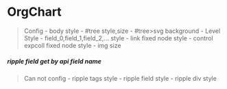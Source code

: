# OrgChart

> Config
    - body style
    - #tree style,size
    - #tree>svg background
    - Level Style
    - field_0,field_1,field_2,... style
    - link fixed node style
    - control expcoll fixed node style
    - img size

##### **ripple field get by api field name**


> Can not config
    - ripple tags style
    - ripple field style
    - ripple div style 